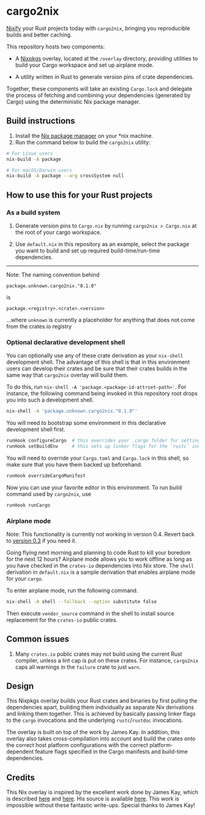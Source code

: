 # cargo2nix

[Nixify](https://nixos.org/nix) your Rust projects today with `cargo2nix`,
bringing you reproducible builds and better caching.

This repository hosts two components:

- A [Nixpkgs](https://github.com/NixOS/nixpkgs) overlay, located at the `/overlay`
  directory, providing utilities to build your Cargo workspace and set up
  airplane mode.
  
- A utility written in Rust to generate version pins of crate dependencies.
  
Together, these components will take an existing `Cargo.lock` and delegate the process of fetching and combining your dependencies (generated by Cargo) using the deterministic Nix package manager.


## Build instructions

1. Install the [Nix package manager](https://nixos.org/nix) on your *nix
   machine.
2. Run the command below to build the `cargo2nix` utility:

```bash
# For Linux users
nix-build -A package

# For macOS/Darwin users
nix-build -A package --arg crossSystem null
```

## How to use this for your Rust projects

### As a build system

1. Generate version pins to `Cargo.nix` by running `cargo2nix > Cargo.nix` at the root of your cargo workspace.

2. Use `default.nix` in this repository as an example, select the package you want
to build and set up required build-time/run-time dependencies.

---

Note: The naming convention behind

 `package.unknown.cargo2nix."0.1.0"`
 
  is 
  
  `package.<registry>.<crate>.<version>`
  
  ...where `unknown` is currently a placeholder for anything that does not come from the crates.io registry

### Optional declarative development shell

You can optionally use any of these crate derivation as your `nix-shell`
development shell.
The advantage of this shell is that in this environment users can develop their
crates and be sure that their crates builds in the same way that `cargo2nix`
overlay will build them.

To do this, run `nix-shell -A 'package.<package-id-attrset-path>'`.
For instance, the following command being invoked in this repository root drops
you into such a development shell.
```bash
nix-shell -A 'package.unknown.cargo2nix."0.1.0"'
```
You will need to bootstrap some environment in this declarative development shell
first.
```bash
runHook configureCargo  # this overrides your .cargo folder for setting cross-compilers, for example
runHook setBuildEnv     # this sets up linker flags for the `rustc` invocations
```
You will need to override your `Cargo.toml` and `Cargo.lock` in this shell,
so make sure that you have them backed up beforehand.
```bash
runHook overrideCargoManifest
```
Now you can use your favorite editor in this environment.
To run build command used by `cargo2nix`, use
```bash
runHook runCargo
```

### Airplane mode

Note: This functionality is currently not working in version 0.4. Revert back to [version 0.3](https://github.com/tenx-tech/cargo2nix/tree/0b14c7efe1a35986c07f9624b76ae5f2a8c67ec0) if you need it.

Going flying next morning and planning to code Rust to kill your boredom for the
next 12 hours?
Airplane mode allows you to work offline as long as you have checked in the
`crates-io` dependencies into Nix store.
The `shell` derivation in `default.nix` is a sample derivation that enables
airplane mode for your `cargo`.

To enter airplane mode, run the following command.
```bash
nix-shell -A shell --fallback --option substitute false
```
Then execute `vendor_source` command in the shell to install source replacement
for the `crates-io` public crates.

## Common issues

1. Many `crates.io` public crates may not build using the current Rust compiler,
   unless a lint cap is put on these crates.
   For instance, `cargo2nix` caps all warnings in the `failure` crate to just
   `warn`.
   
## Design

This Nixpkgs overlay builds your Rust crates and binaries by first pulling the
dependencies apart, building them individually as separate Nix derivations and
linking them together.
This is achieved by basically passing linker flags to the `cargo` invocations
and the underlying `rustc`/`rustdoc` invocations.

The overlay is built on top of the work by James Kay.
In addition, this overlay also takes cross-compilation into account and build
the crates onto the correct host platform configurations with the correct
platform-dependent feature flags specified in the Cargo manifests
and build-time dependencies.

## Credits

This Nix overlay is inspired by the excellent work done by James Kay, which
is described
[here](https://www.hadean.com/blog/managing-rust-dependencies-with-nix-part-i)
and
[here](https://www.hadean.com/blog/managing-rust-dependencies-with-nix-part-ii).
His source is available [here](https://github.com/Twey/mkRustCrate).
This work is impossible without these fantastic write-ups.
Special thanks to James Kay!
